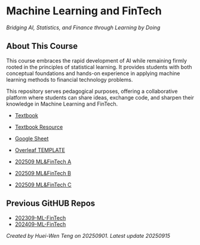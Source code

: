 # Machine Learning and FinTech  

*Bridging AI, Statistics, and Finance through Learning by Doing*  

## About This Course  

This course embraces the rapid development of AI while remaining firmly rooted in the principles of statistical learning. It provides students with both conceptual foundations and hands-on experience in applying machine learning methods to financial technology problems.  

This repository serves pedagogical purposes, offering a collaborative platform where students can share ideas, exchange code, and sharpen their knowledge in Machine Learning and FinTech.  


- [Textbook](https://www.statlearning.com)
- [Textbook Resource](https://www.statlearning.com/resources-python)

- [Google Sheet](https://docs.google.com/spreadsheets/d/16vZL97FUH8cIE6eOh08TlufchqXW_5yMxyUyCmUBQvk/edit?usp=sharing)
- [Overleaf TEMPLATE](https://www.overleaf.com/read/gxnsffrpqgmj#145baa) 
- [202509 ML&FinTech A](https://www.overleaf.com/read/hfgyqvsyhxyj#985557)
- [202509 ML&FinTech B](https://www.overleaf.com/read/dwgbszjxdmrv#5f5535)
- [202509 ML&FinTech C](https://www.overleaf.com/read/tdgsdfvwfrbj#9212e0)

## Previous GitHUB Repos

- [202309-ML-FinTech](https://github.com/HWTeng-Teaching/202309-ML-and-FinTech)
- [202409-ML-FinTech](https://github.com/HWTeng-Teaching/202409-ML-FinTech)



*Created by Huei-Wen Teng on 20250901. Latest update 20250915*

